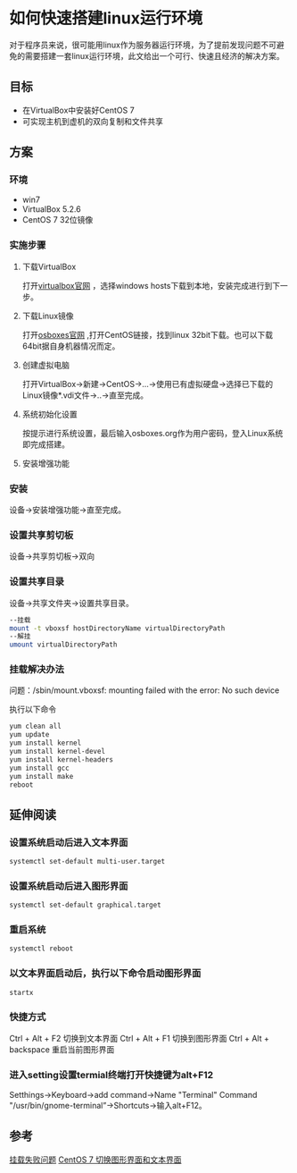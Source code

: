# 如何快速搭建linux运行环境

对于程序员来说，很可能用linux作为服务器运行环境，为了提前发现问题不可避免的需要搭建一套linux运行环境，此文给出一个可行、快速且经济的解决方案。

## 目标

* 在VirtualBox中安装好CentOS 7 
* 可实现主机到虚机的双向复制和文件共享

## 方案

### 环境

* win7
* VirtualBox 5.2.6
* CentOS 7 32位镜像

### 实施步骤

1. 下载VirtualBox

    打开[virtualbox官网](https://www.virtualbox.org/wiki/Downloads) ，选择windows hosts下载到本地，安装完成进行到下一步。

2. 下载Linux镜像

    打开[osboxes官网](https://www.osboxes.org/virtualbox-images/) ,打开CentOS链接，找到linux 32bit下载。也可以下载64bit据自身机器情况而定。

3. 创建虚拟电脑

    打开VirtualBox->新建->CentOS->...->使用已有虚拟硬盘->选择已下载的Linux镜像*.vdi文件->..->直至完成。

4. 系统初始化设置

    按提示进行系统设置，最后输入osboxes.org作为用户密码，登入Linux系统即完成搭建。

5. 安装增强功能

### 安装

设备->安装增强功能->直至完成。

### 设置共享剪切板

设备->共享剪切板->双向

### 设置共享目录

设备->共享文件夹->设置共享目录。

```bash
--挂载
mount -t vboxsf hostDirectoryName virtualDirectoryPath
--解挂
umount virtualDirectoryPath
```

### 挂载解决办法

问题：/sbin/mount.vboxsf: mounting failed with the error: No such device

执行以下命令

```bash
yum clean all
yum update
yum install kernel
yum install kernel-devel
yum install kernel-headers
yum install gcc
yum install make  
reboot
```

## 延伸阅读

### 设置系统启动后进入文本界面

```bash
systemctl set-default multi-user.target
```

### 设置系统启动后进入图形界面

```bash
systemctl set-default graphical.target
```

### 重启系统

```bash
systemctl reboot
```

### 以文本界面启动后，执行以下命令启动图形界面

```bash
startx
```

### 快捷方式

Ctrl + Alt + F2  切换到文本界面
Ctrl + Alt + F1  切换到图形界面
Ctrl + Alt + backspace 重启当前图形界面

### 进入setting设置termial终端打开快捷键为alt+F12

Setthings->Keyboard->add command->Name "Terminal" Command "/usr/bin/gnome-terminal”->Shortcuts->输入alt+F12。

## 参考

[挂载失败问题](http://blog.csdn.net/daiyudong2020/article/details/58073520)
[CentOS 7 切换图形界面和文本界面](https://www.ifshow.com/centos-7-switching-graphical-and-text-interface/)
